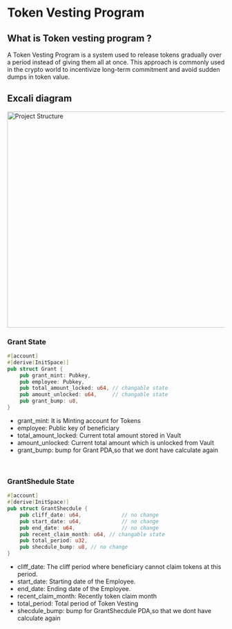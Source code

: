 # Token Vesting Program

## What is Token vesting program ?
A Token Vesting Program is a system used to release tokens gradually over a period instead of giving them all at once. This approach is commonly used in the crypto world to incentivize long-term commitment and avoid sudden dumps in token value.

## Excali diagram
<img src="token_vesting/tokenvestingdaigram.png" alt="Project Structure" width="900" height="500"/>
<br/>


### Grant State

```rust
#[account]
#[derive(InitSpace)]
pub struct Grant {
    pub grant_mint: Pubkey,
    pub employee: Pubkey,
    pub total_amount_locked: u64, // changable state
    pub amount_unlocked: u64,     // changable state
    pub grant_bump: u8,
}
```

- grant_mint: It is Minting account for Tokens
- employee: Public key of beneficiary
- total_amount_locked: Current total amount stored in Vault
- amount_unlocked: Current total amount which is unlocked from Vault
- grant_bump: bump for Grant PDA,so that we dont have calculate again

<br/>

### GrantShedule State
```rust
#[account]
#[derive(InitSpace)]
pub struct GrantShecdule {
    pub cliff_date: u64,             // no change
    pub start_date: u64,             // no change
    pub end_date: u64,               // no change
    pub recent_claim_month: u64, // changable state
    pub total_period: u32,
    pub shecdule_bump: u8, // no change
}
```
- cliff_date: The cliff period where beneficiary cannot claim tokens at this period.
- start_date: Starting date of the Employee.
- end_date: Ending date of the Employee.
- recent_claim_month: Recently token claim month
- total_period: Total period of Token Vesting
- shecdule_bump: bump for GrantShecdule PDA,so that we dont have calculate again
